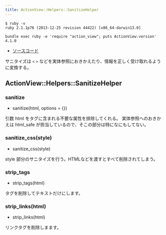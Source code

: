```yaml
---
title: ActionView::Helpers::SanitizeHelper
---
```


```
$ ruby -v
ruby 2.1.1p76 (2013-12-25 revision 44422) [x86_64-darwin13.0]
```

```
bundle exec ruby -e 'require "action_view"; puts ActionView.version'
4.1.0
```

* [ソースコード](https://github.com/rails/rails/blob/v4.1.0/actionview/lib/action_view/helpers/sanitize_helper.rb)

サニタイズは `<` `>` などを実体参照におきかえたり、情報を正しく受け取れるように変換する。

ActionView::Helpers::SanitizeHelper
--------------------------------------------------------------------------------


### sanitize

* sanitize(html, options = {})

引数 html をタグに含まれる不要な属性を排除してくれる。
実体参照へのおきかえは html_safe が担当しているので、そこの部分は特になにもしてない。

### sanitize_css(style)

* sanitize_css(style)

style 部分のサニタイズを行う。HTMLなどを渡すとすべて削除されてしまう。


### strip_tags

* strip_tags(html)

タグを削除してテキストだけにします。

### strip_links(html)

* strip_links(html)

リンクタグを削除しまます。
